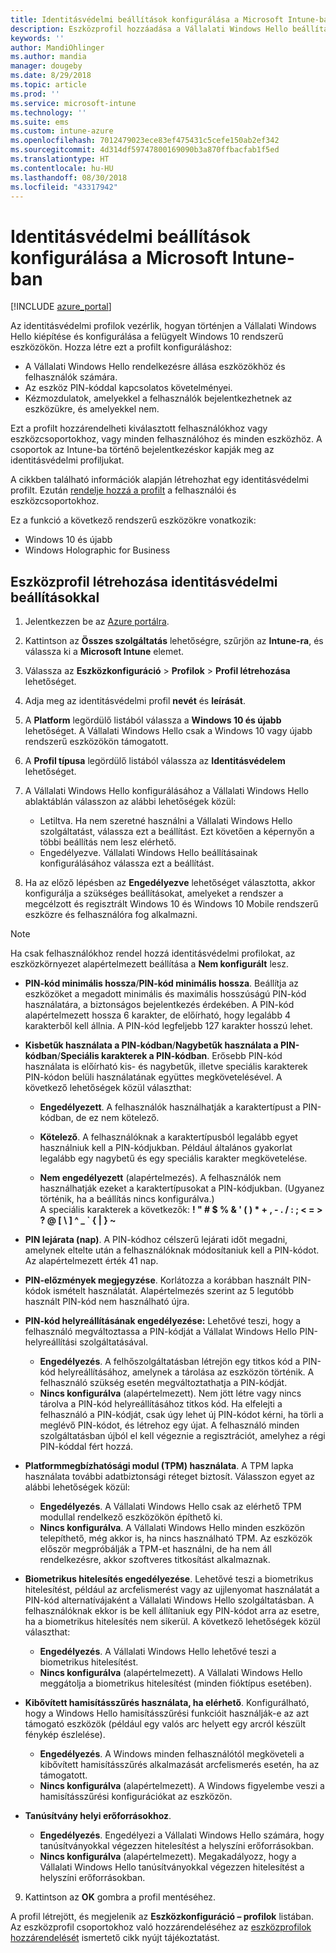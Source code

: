 ```yaml
---
title: Identitásvédelmi beállítások konfigurálása a Microsoft Intune-ban – Azure | Microsoft Docs
description: Eszközprofil hozzáadása a Vállalati Windows Hello beállításainak megadásához a Windows 10 rendszerű eszközökön a Microsoft Intune-ban
keywords: ''
author: MandiOhlinger
ms.author: mandia
manager: dougeby
ms.date: 8/29/2018
ms.topic: article
ms.prod: ''
ms.service: microsoft-intune
ms.technology: ''
ms.suite: ems
ms.custom: intune-azure
ms.openlocfilehash: 7012479023ece83ef475431c5cefe150ab2ef342
ms.sourcegitcommit: 4d314df59747800169090b3a870ffbacfab1f5ed
ms.translationtype: HT
ms.contentlocale: hu-HU
ms.lasthandoff: 08/30/2018
ms.locfileid: "43317942"
---
```

# <a name="configure-identity-protection-settings-in-microsoft-intune"></a>Identitásvédelmi beállítások konfigurálása a Microsoft Intune-ban

[!INCLUDE [azure_portal](./includes/azure_portal.md)]

Az identitásvédelmi profilok vezérlik, hogyan történjen a Vállalati Windows Hello kiépítése és konfigurálása a felügyelt Windows 10 rendszerű eszközökön. Hozza létre ezt a profilt konfiguráláshoz:  
* A Vállalati Windows Hello rendelkezésre állása eszközökhöz és felhasználók számára.
* Az eszköz PIN-kóddal kapcsolatos követelményei.
* Kézmozdulatok, amelyekkel a felhasználók bejelentkezhetnek az eszközükre, és amelyekkel nem.  

 Ezt a profilt hozzárendelheti kiválasztott felhasználókhoz vagy eszközcsoportokhoz, vagy minden felhasználóhoz és minden eszközhöz. A csoportok az Intune-ba történő bejelentkezéskor kapják meg az identitásvédelmi profiljukat.    

A cikkben található információk alapján létrehozhat egy identitásvédelmi profilt. Ezután [rendelje hozzá a profilt](device-profile-assign.md) a felhasználói és eszközcsoportokhoz.

Ez a funkció a következő rendszerű eszközökre vonatkozik:  
- Windows 10 és újabb
- Windows Holographic for Business  

## <a name="create-a-device-profile-with-identity-protection-settings"></a>Eszközprofil létrehozása identitásvédelmi beállításokkal

1. Jelentkezzen be az [Azure portálra](https://portal.azure.com).
2. Kattintson az **Összes szolgáltatás** lehetőségre, szűrjön az **Intune-ra**, és válassza ki a **Microsoft Intune** elemet.
3. Válassza az **Eszközkonfiguráció** > **Profilok** > **Profil létrehozása** lehetőséget.
4. Adja meg az identitásvédelmi profil **nevét** és **leírását**.
5. A **Platform** legördülő listából válassza a **Windows 10 és újabb** lehetőséget. A Vállalati Windows Hello csak a Windows 10 vagy újabb rendszerű eszközökön támogatott.
6. A **Profil típusa** legördülő listából válassza az **Identitásvédelem** lehetőséget.
7. A Vállalati Windows Hello konfigurálásához a Vállalati Windows Hello ablaktáblán válasszon az alábbi lehetőségek közül:
    * Letiltva. Ha nem szeretné használni a Vállalati Windows Hello szolgáltatást, válassza ezt a beállítást. Ezt követően a képernyőn a többi beállítás nem lesz elérhető.
    * Engedélyezve. Vállalati Windows Hello beállításainak konfigurálásához válassza ezt a beállítást.  

8. Ha az előző lépésben az **Engedélyezve** lehetőséget választotta, akkor konfigurálja a szükséges beállításokat, amelyeket a rendszer a megcélzott és regisztrált Windows 10 és Windows 10 Mobile rendszerű eszközre és felhasználóra fog alkalmazni.

> [!NOTE]
> Ha csak felhasználókhoz rendel hozzá identitásvédelmi profilokat, az eszközkörnyezet alapértelmezett beállítása a **Nem konfigurált** lesz.  

   - **PIN-kód minimális hossza**/**PIN-kód minimális hossza**. Beállítja az eszközöket a megadott minimális és maximális hosszúságú PIN-kód használatára, a biztonságos bejelentkezés érdekében. A PIN-kód alapértelmezett hossza 6 karakter, de előírható, hogy legalább 4 karakterből kell állnia. A PIN-kód legfeljebb 127 karakter hosszú lehet.  

   - **Kisbetűk használata a PIN-kódban**/**Nagybetűk használata a PIN-kódban**/**Speciális karakterek a PIN-kódban**. Erősebb PIN-kód használata is előírható kis- és nagybetűk, illetve speciális karakterek PIN-kódon belüli használatának együttes megkövetelésével. A következő lehetőségek közül választhat:

     - **Engedélyezett**. A felhasználók használhatják a karaktertípust a PIN-kódban, de ez nem kötelező.

     - **Kötelező**. A felhasználóknak a karaktertípusból legalább egyet használniuk kell a PIN-kódjukban. Például általános gyakorlat legalább egy nagybetű és egy speciális karakter megkövetelése.

     - **Nem engedélyezett** (alapértelmezés). A felhasználók nem használhatják ezeket a karaktertípusokat a PIN-kódjukban. (Ugyanez történik, ha a beállítás nincs konfigurálva.)<br>A speciális karakterek a következők: **! " # $ % &amp; ' ( ) &#42; + , - . / : ; &lt; = &gt; ? @ [ \ ] ^ _ &#96; { &#124; } ~**

   - **PIN lejárata (nap)**. A PIN-kódhoz célszerű lejárati időt megadni, amelynek eltelte után a felhasználóknak módosítaniuk kell a PIN-kódot. Az alapértelmezett érték 41 nap.

   - **PIN-előzmények megjegyzése**. Korlátozza a korábban használt PIN-kódok ismételt használatát. Alapértelmezés szerint az 5 legutóbb használt PIN-kód nem használható újra.  
   - **PIN-kód helyreállításának engedélyezése:** Lehetővé teszi, hogy a felhasználó megváltoztassa a PIN-kódját a Vállalat Windows Hello PIN-helyreállítási szolgáltatásával. 
       - **Engedélyezés**. A felhőszolgáltatásban létrejön egy titkos kód a PIN-kód helyreállításához, amelynek a tárolása az eszközön történik. A felhasználó szükség esetén megváltoztathatja a PIN-kódját.  
       - **Nincs konfigurálva** (alapértelmezett). Nem jött létre vagy nincs tárolva a PIN-kód helyreállításához titkos kód. Ha elfelejti a felhasználó a PIN-kódját, csak úgy lehet új PIN-kódot kérni, ha törli a meglévő PIN-kódot, és létrehoz egy újat. A felhasználó minden szolgáltatásban újból el kell végeznie a regisztrációt, amelyhez a régi PIN-kóddal fért hozzá.  
   
   - **Platformmegbízhatósági modul (TPM) használata**. A TPM lapka használata további adatbiztonsági réteget biztosít. Válasszon egyet az alábbi lehetőségek közül:  
     - **Engedélyezés**. A Vállalati Windows Hello csak az elérhető TPM modullal rendelkező eszközökön építhető ki.
     - **Nincs konfigurálva**. A Vállalati Windows Hello minden eszközön telepíthető, még akkor is, ha nincs használható TPM. Az eszközök először megpróbálják a TPM-et használni, de ha nem áll rendelkezésre, akkor szoftveres titkosítást alkalmaznak.  

   - **Biometrikus hitelesítés engedélyezése**. Lehetővé teszi a biometrikus hitelesítést, például az arcfelismerést vagy az ujjlenyomat használatát a PIN-kód alternatívájaként a Vállalati Windows Hello szolgáltatásban. A felhasználóknak ekkor is be kell állítaniuk egy PIN-kódot arra az esetre, ha a biometrikus hitelesítés nem sikerül. A következő lehetőségek közül választhat:

     - **Engedélyezés**. A Vállalati Windows Hello lehetővé teszi a biometrikus hitelesítést.
     - **Nincs konfigurálva** (alapértelmezett). A Vállalati Windows Hello meggátolja a biometrikus hitelesítést (minden fióktípus esetében).

   - **Kibővített hamisításszűrés használata, ha elérhető**. Konfigurálható, hogy a Windows Hello hamisításszűrési funkcióit használják-e az azt támogató eszközök (például egy valós arc helyett egy arcról készült fénykép észlelése).
       - **Engedélyezés**. A Windows minden felhasználótól megköveteli a kibővített hamisításszűrés alkalmazását arcfelismerés esetén, ha az támogatott.  
       - **Nincs konfigurálva** (alapértelmezett). A Windows figyelembe veszi a hamisításszűrési konfigurációkat az eszközön.

   - **Tanúsítvány helyi erőforrásokhoz**. 
       - **Engedélyezés**. Engedélyezi a Vállalati Windows Hello számára, hogy tanúsítványokkal végezzen hitelesítést a helyszíni erőforrásokban.
       - **Nincs konfigurálva** (alapértelmezett). Megakadályozz, hogy a Vállalati Windows Hello tanúsítványokkal végezzen hitelesítést a helyszíni erőforrásokban.  
9. Kattintson az **OK** gombra a profil mentéséhez.  

A profil létrejött, és megjelenik az **Eszközkonfiguráció – profilok** listában. Az eszközprofil csoportokhoz való hozzárendeléséhez az [eszközprofilok hozzárendelését](device-profile-assign.md) ismertető cikk nyújt tájékoztatást.  

<!--  Removing image as part of design review; retaining source until we known the disposition.

## Example of device restriction settings

In this high-level example, you'll create a device restriction policy that blocks the use of the built-in camera app on Android devices.

![How to disable the camera on Android devices](./media/disable-android-camera.png)

-->
